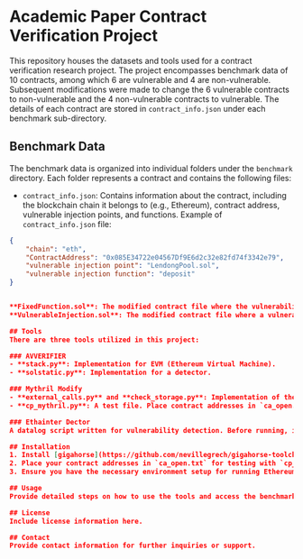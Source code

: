 # Academic Paper Contract Verification Project

This repository houses the datasets and tools used for a contract verification research project. The project encompasses benchmark data of 10 contracts, among which 6 are vulnerable and 4 are non-vulnerable. Subsequent modifications were made to change the 6 vulnerable contracts to non-vulnerable and the 4 non-vulnerable contracts to vulnerable. The details of each contract are stored in `contract_info.json` under each benchmark sub-directory.

## Benchmark Data

The benchmark data is organized into individual folders under the `benchmark` directory. Each folder represents a contract and contains the following files:

- `contract_info.json`: Contains information about the contract, including the blockchain chain it belongs to (e.g., Ethereum), contract address, vulnerable injection points, and functions. Example of `contract_info.json` file:

```json
{
    "chain": "eth",
    "ContractAddress": "0x085E34722e04567Df9E6d2c32e82fd74f3342e79",
    "vulnerable injection point": "LendongPool.sol",
    "vulnerable injection function": "deposit"
}


**FixedFunction.sol**: The modified contract file where the vulnerability has been fixed.  
**VulnerableInjection.sol**: The modified contract file where a vulnerability has been introduced.

## Tools
There are three tools utilized in this project:

### AVVERIFIER
- **stack.py**: Implementation for EVM (Ethereum Virtual Machine).
- **solstatic.py**: Implementation for a detector.

### Mythril Modify
- **external_calls.py** and **check_storage.py**: Implementation of the methods discussed in the paper.
- **cp_mythril.py**: A test file. Place contract addresses in `ca_open.txt` to use.

### Ethainter Dector
A datalog script written for vulnerability detection. Before running, install gigahorse and use `getissue.dl` as the runtime datalog file. This will generate a `GetIssue.csv` file containing vulnerable functions.

## Installation
1. Install [gigahorse](https://github.com/nevillegrech/gigahorse-toolchain) for running Ethainter Dector scripts.
2. Place your contract addresses in `ca_open.txt` for testing with `cp_mythril.py`.
3. Ensure you have the necessary environment setup for running Ethereum-based tools and scripts.

## Usage
Provide detailed steps on how to use the tools and access the benchmark data.

## License
Include license information here.

## Contact
Provide contact information for further inquiries or support.
